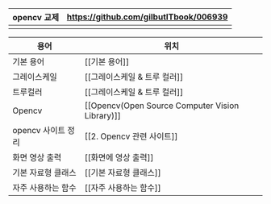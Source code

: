| opencv 교제 | https://github.com/gilbutITbook/006939 |
| ----------- | -------------------------------------- |
|             |                                        |


| 용어               | 위치                                            |
| ------------------ | ----------------------------------------------- |
| 기본 용어          | [[기본 용어]]                                   |
| 그레이스케일       | [[그레이스케일 & 트루 컬러]]                    |
| 트루컬러           | [[그레이스케일 & 트루 컬러]]                    |
| Opencv             | [[Opencv(Open Source Computer Vision Library)]] |
| opencv 사이트 정리 | [[2. Opencv 관련 사이트]]                       |
| 화면 영상 출력     | [[화면에 영상 출력]]                            |
| 기본 자료형 클래스 | [[기본 자료형 클래스]]                          |
| 자주 사용하는 함수 | [[자주 사용하는 함수]]                                                |

